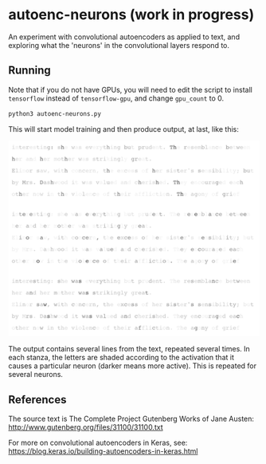 # autoenc-neurons (work in progress)

An experiment with convolutional autoencoders as applied to text, and exploring what the
'neurons' in the convolutional layers respond to.

## Running

Note that if you do not have GPUs, you will need to edit the script to install `tensorflow` 
instead of `tensorflow-gpu`, and change `gpu_count` to 0.

```bash
python3 autoenc-neurons.py
```

This will start model training and then produce output, at last, like this:

![](docs/img/neuron_output.png)

The output contains several lines from the text, repeated several times. In each
stanza, the letters are shaded according to the activation that it causes a particular neuron
(darker means more active). This is repeated for several neurons.


## References

The source text is The Complete Project Gutenberg Works of Jane Austen:                       
http://www.gutenberg.org/files/31100/31100.txt

For more on convolutional autoencoders in Keras, see:
https://blog.keras.io/building-autoencoders-in-keras.html